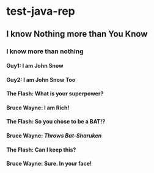 # test-java-rep
## I know Nothing more than You Know
### I know more than nothing
#### Guy1: I am John Snow
#### Guy2: I am John Snow Too
#### The Flash: What is your superpower?
#### Bruce Wayne: I am Rich!
#### The Flash: So you chose to be a BAT!?
#### Bruce Wayne: ***Throws Bat-Sharuken***
#### The Flash: Can I keep this?
#### Bruce Wayne: Sure. In your face!
